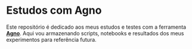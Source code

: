 # Estudos com Agno

Este repositório é dedicado aos meus estudos e testes com a ferramenta **[Agno](https://link-da-ferramenta.com](https://docs.agno.com/introduction))**. Aqui vou armazenando scripts, notebooks e resultados dos meus experimentos para referência futura.
